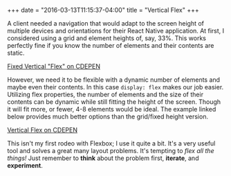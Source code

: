 +++
date = "2016-03-13T11:15:37-04:00"
title = "Vertical Flex"
+++

A client needed a navigation that would adapt to the screen height of multiple devices and orientations for their React Native application. At first, I considered using a grid and element heights of, say, 33%. This works perfectly fine if you know the number of elements and their contents are static.

<a href="http://codepen.io/Kelbster/pen/YqaYyW" target="_blank">Fixed Vertical "Flex" on <span class="codepen">C<i class="fa fa-codepen" aria-hidden="true"></i>DEPEN</span></a>

However, we need it to be flexible with a dynamic number of elements and maybe even their contents. In this case `display: flex` makes our job easier. Utilizing flex properties, the number of elements and the size of their contents can be dynamic while still fitting the height of the screen. Though it will fit more, or fewer, 4-8 elements would be ideal. The example linked below provides much better options than the grid/fixed height version.

<a href="http://codepen.io/Kelbster/pen/xVYXbX/" target="_blank">Vertical Flex on <span class="codepen">C<i class="fa fa-codepen" aria-hidden="true"></i>DEPEN</span></a>

This isn't my first rodeo with Flexbox; I use it quite a bit. It's a very useful tool and solves a great many layout problems. It's tempting to _flex all the things!_ Just remember to **think** about the problem first, **iterate**, and **experiment**.